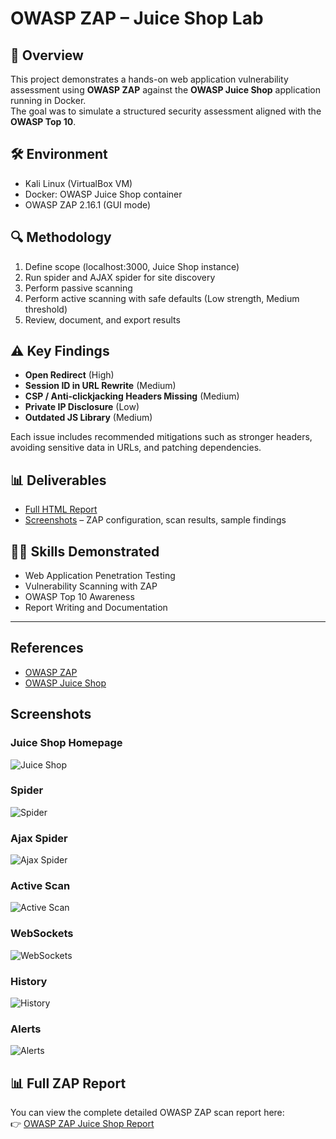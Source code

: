 # OWASP ZAP – Juice Shop Lab

## 📌 Overview
This project demonstrates a hands-on web application vulnerability assessment using **OWASP ZAP** against the **OWASP Juice Shop** application running in Docker.  
The goal was to simulate a structured security assessment aligned with the **OWASP Top 10**.

## 🛠️ Environment
- Kali Linux (VirtualBox VM)
- Docker: OWASP Juice Shop container
- OWASP ZAP 2.16.1 (GUI mode)

## 🔍 Methodology
1. Define scope (localhost:3000, Juice Shop instance)
2. Run spider and AJAX spider for site discovery
3. Perform passive scanning
4. Perform active scanning with safe defaults (Low strength, Medium threshold)
5. Review, document, and export results

## ⚠️ Key Findings
- **Open Redirect** (High)  
- **Session ID in URL Rewrite** (Medium)  
- **CSP / Anti-clickjacking Headers Missing** (Medium)  
- **Private IP Disclosure** (Low)  
- **Outdated JS Library** (Medium)  

Each issue includes recommended mitigations such as stronger headers, avoiding sensitive data in URLs, and patching dependencies.

## 📊 Deliverables
- [Full HTML Report](docs/owasp-zap-report.html)  
- [Screenshots](docs/screenshots/) – ZAP configuration, scan results, sample findings

## 🧑‍💻 Skills Demonstrated
- Web Application Penetration Testing  
- Vulnerability Scanning with ZAP  
- OWASP Top 10 Awareness  
- Report Writing and Documentation

---

## References
- [OWASP ZAP](https://www.zaproxy.org/)  
- [OWASP Juice Shop](https://owasp.org/www-project-juice-shop/) 

## Screenshots

### Juice Shop Homepage
![Juice Shop](docs/screenshots/Owasp%20Juice%20Shop.jpg)

### Spider
![Spider](docs/screenshots/Spider.jpg)

### Ajax Spider
![Ajax Spider](docs/screenshots/Ajax%20Spider.jpg)

### Active Scan
![Active Scan](docs/screenshots/Active%20Scan.jpg)

### WebSockets
![WebSockets](docs/screenshots/WebSockets.jpg)

### History
![History](docs/screenshots/History.jpg)

### Alerts
![Alerts](docs/screenshots/Alerts.jpg)

## 📊 Full ZAP Report
You can view the complete detailed OWASP ZAP scan report here:  
👉 [OWASP ZAP Juice Shop Report](https://numanshaik-security.github.io/owasp-zap-juice-shop-lab/owasp-zap-report.html)





